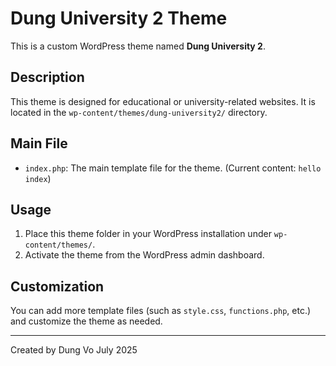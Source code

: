 # Dung University 2 Theme

This is a custom WordPress theme named **Dung University 2**.

## Description
This theme is designed for educational or university-related websites. It is located in the `wp-content/themes/dung-university2/` directory.

## Main File
- `index.php`: The main template file for the theme. (Current content: `hello index`)

## Usage
1. Place this theme folder in your WordPress installation under `wp-content/themes/`.
2. Activate the theme from the WordPress admin dashboard.

## Customization
You can add more template files (such as `style.css`, `functions.php`, etc.) and customize the theme as needed.

---
Created by Dung Vo
July 2025
